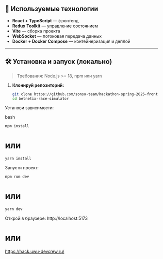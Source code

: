 ## 🧪 Используемые технологии

- **React + TypeScript** — фронтенд
- **Redux Toolkit** — управление состоянием
- **Vite** — сборка проекта
- **WebSocket** — потоковая передача данных
- **Docker + Docker Compose** — контейнеризация и деплой

---

## 🛠️ Установка и запуск (локально)

> Требования: Node.js >= 18, npm или yarn

1. **Клонируй репозиторий:**
   ```bash
   git clone https://github.com/sonso-team/hackathon-spring-2025-front.git
   cd betnetix-race-simulator
Установи зависимости:

bash
```bash
npm install
```
# или
```bash
yarn install
```
Запусти проект:
```bash
npm run dev
```
# или
```bash
yarn dev
```
Открой в браузере:
http://localhost:5173
# или
https://hack.uwu-devcrew.ru/
